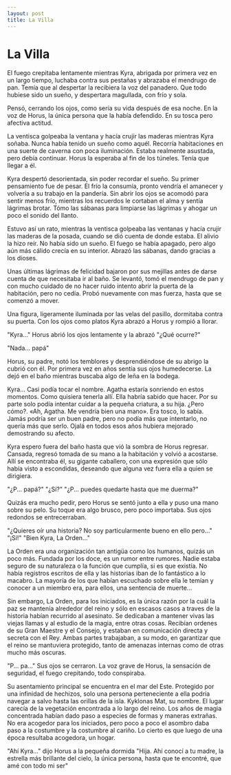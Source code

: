 ```yaml
---
layout: post
title: La Villa
---
```


# La Villa

El fuego crepitaba lentamente mientras Kyra, abrigada por primera
vez en un largo tiempo, luchaba contra sus pestañas y abrazaba el
mendrugo de pan. Temía que al despertar la recibiera la voz del
panadero. Que todo hubiese sido un sueño, y despertara magullada,
con frío y sola.

Pensó, cerrando los ojos, como sería su vida después de esa noche.
En la voz de Horus, la única persona que la había defendido. En su
tosca pero afectiva actitud.

La ventisca golpeaba la ventana y hacía crujir las maderas mientras
Kyra soñaba. Nunca había tenido un sueño como aquél. Recorría
habitaciones en una suerte de caverna con poca iluminación. Estaba
realmente asustada, pero debía continuar. Horus la esperaba al fin
de los túneles. Tenía que llegar a él.

Kyra despertó desorientada, sin poder recordar el sueño. Su primer
pensamiento fue de pesar. El frío la consumía, pronto vendría el
amanecer y volvería a su trabajo en la pandería. Sin abrir los ojos
se acomodó para sentir menos frío, mientras los recuerdos le cortaban
el alma y sentía lágrimas brotar. Tómo las sábanas para limpiarse
las lágrimas y ahogar un poco el sonido del llanto.

Estuvo así un rato, mientras la ventisca golpeaba las ventanas y hacía
crujir las maderas de la posada, cuando se dió cuenta de donde estaba.
El alivio la hizo reír. No había sido un sueño. El fuego se había
apagado, pero algo aún más cálido crecía en su interior. Abrazó las
sábanas, dando gracias a los dioses.

Unas últimas lágrimas de felicidad bajaron por sus mejillas antes de
darse cuenta de que necesitaba ir al baño. Se levantó, tomó el mendrugo
de pan y con mucho cuidado de no hacer ruido intento abrir la puerta de la
habitación, pero no cedía. Probó nuevamente con mas fuerza, hasta que se
comenzó a mover.

Una figura, ligeramente iluminada por las velas del pasillo, dormitaba
contra su puerta. Con los ojos como platos Kyra abrazó a Horus y rompió
a llorar.

"Kyra..." Horus abrió los ojos lentamente y la abrazó "¿Qué ocurre?"

"Nada... papá"

Horus, su padre, notó los temblores y desprendiéndose de su abrigo la
cubrió con él. Por primera vez en años sentía sus ojos humedecerse.
La dejó en el baño mientras buscaba algo de leña en la bodega.

Kyra... Casi podía tocar el nombre. Agatha estaría sonriendo en estos
momentos. Como quisiera tenerla allí. Ella habría sabido que hacer. Por
su parte solo podía intentar cuidar a la pequeña criatura, a su hija.
¿Pero cómo?. «Ah, Agatha. Me vendría bien una mano». Era tosco, lo sabía.
Jamás podría ser un buen padre, pero no podía más que intentarlo, no quería
más que serlo. Ojalá en todos esos años hubiera mejorado demostrando su
afecto.

Kyra espero fuera del baño hasta que vió la sombra de Horus regresar. Cansada,
regresó tomada de su mano a la habitación y volvió a acostarse. Allí se
encontraba él, su gigante caballero, con una expresión que sólo había visto a
escondidas, deseando que alguna vez fuera ella a quien se dirigiera.

"¿P... papá?"
"¿Sí?"
"¿P... puedes quedarte hasta que me duerma?"

Quizás era mucho pedir, pero Horus se sentó junto a ella y puso una
mano sobre su pelo. Su toque era algo brusco, pero poco importaba.
Sus ojos redondos se entrecerraban.

"¿Quieres oír una historia? No soy particularmente bueno en ello pero..."
"¡Sí!"
"Bien Kyra, La Orden..."

La Orden era una organización tan antigüa como los humanos, quizás un
poco más. Fundada por los doce, es un rumor entre rumores. Nadie estaba
seguro de su naturaleza o la función que cumplía, si es que existía.
No había registros escritos de ella y las historias iban de lo fantástico
a lo macabro. La mayoría de los que habían escuchado sobre ella le temían
y conocer a un miembro era, para ellos, una sentencia de muerte...

Sin embargo, La Orden, para los iniciados, es la única razón por la cuál
la paz se mantenía alrededor del reino y sólo en escasos casos a traves de
la historia habían recurrido al asesinato. Se dedicaban a mantener vivas
las viejas llamas y al estudio de la magia, entre otras cosas. Recibían
ordenes de su Gran Maestre y el Consejo, y estaban en comunicación directa
y secreta con el Rey. Ambas partes trabajaban, a su modo, en garantizar que
el reino se mantuviera protegido, tanto de amenazas internas como de otras
mucho más oscuras.

"P... pa..." Sus ojos se cerraron. La voz grave de Horus, la sensación de
seguridad, el fuego crepitando, todo conspiraba.

Su asentamiento principal se encuentra en el mar del Este. Protegido por
una infinidad de hechizos, solo una persona perteneciente a ella podría
navegar a salvo hasta las orillas de la isla. Kyklonas Mat, su nombre.
El lugar carecía de la vegetación encontrada a lo largo del reino. Los
años de magia concentrada habían dado paso a especies de formas y maneras
extrañas. No era acogedor para los iniciados, pero poco a poco el asombro
daba paso a la costumbre y la costumbre al cariño. Lo cierto es que luego
de una época resultaba acogedora, un hogar.

"Ahí Kyra..." dijo Horus a la pequeña dormida "Hija. Ahí conocí a tu madre,
la estrella más brillante del cielo, la única persona, hasta que te encontré,
que amé con todo mi ser"
